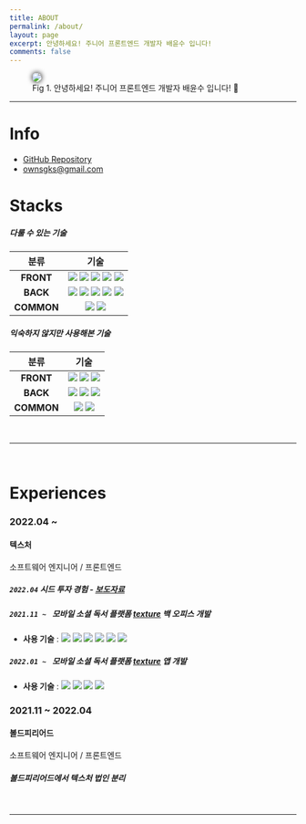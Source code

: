 ```yaml
---
title: ABOUT
permalink: /about/
layout: page
excerpt: 안녕하세요! 주니어 프론트엔드 개발자 배윤수 입니다!
comments: false
---
```


<figure>
<img src="./avatar.jpg" alg="yunsu bae" style="border-radius: 30px ;box-shadow:0px 0px 10px #000">

<figcaption>Fig 1. 안녕하세요! 주니어 프론트엔드 개발자 배윤수 입니다! 👋</figcaption>
</figure>
<!-- 
> # 주니어 웹 개발자 배윤수
>
> 아는 것 뿐만 아니라, 적용할 줄 아는 개발자가 되고자 노력하고 있습니다. -->

---

# Info

- <i class="fab fa-github"></i> <a href="https://github.com/mniYUNSU" target="_blank" rel="noopener">GitHub Repository</a>
- <i class="fas fa-envelope" ></i> <a href="/contact" rel="noopener">ownsgks@gmail.com</a>

# Stacks

##### 다룰 수 있는 기술

|    분류    |                                                                                                                                                                                                                                                                               기술                                                                                                                                                                                                                                                                                |
| :--------: | :---------------------------------------------------------------------------------------------------------------------------------------------------------------------------------------------------------------------------------------------------------------------------------------------------------------------------------------------------------------------------------------------------------------------------------------------------------------------------------------------------------------------------------------------------------------: |
| **FRONT**  | <img src="https://img.shields.io/badge/Javascript-F36D00?style=flat-square&logo=JavaScript&logoColor=white"/> <img src="https://img.shields.io/badge/React-0088CC?style=flat-square&logo=react&logoColor=white"/> <img src="https://img.shields.io/badge/React Native-B7178C?style=flat-square&logo=react&logoColor=white"/> <img src="https://img.shields.io/badge/Redux-764ABC?style=flat-square&logo=Redux&logoColor=white"/> <img src="https://img.shields.io/badge/Styled Components-DB7093?style=flat-square&logo=styled-components&logoColor=white"/> <br> |
|  **BACK**  |  <img src="https://img.shields.io/badge/Node.js-339933?style=flat-square&logo=node.js&logoColor=white"/> <img src="https://img.shields.io/badge/Express.js-000000?style=flat-square&logo=express&logoColor=white"/> <img src="https://img.shields.io/badge/Sequelize-52B0E7?style=flat-square&logo=Sequelize&logoColor=white"/> <img src="https://img.shields.io/badge/MySQL-4479A1?style=flat-square&logo=mysql&logoColor=white"/> <img src="https://img.shields.io/badge/AWS%20(S3,%20EC2,%20RDS)-232F3E?style=flat-square&logo=Amazon AWS&logoColor=white"/>   |
| **COMMON** |                                                                                                                                                                               <img src="https://img.shields.io/badge/Git-F05032?style=flat-square&logo=Git&logoColor=white"/> <img src="https://img.shields.io/badge/GitHub-181717?style=flat-square&logo=GitHub&logoColor=white"/>                                                                                                                                                                               |

##### 익숙하지 않지만 사용해본 기술

|    분류    |                                                                                                                                                                             기술                                                                                                                                                                             |
| :--------: | :----------------------------------------------------------------------------------------------------------------------------------------------------------------------------------------------------------------------------------------------------------------------------------------------------------------------------------------------------------: |
| **FRONT**  |                      <img src="https://img.shields.io/badge/Three.js-000000?style=flat-square&logo=Three.js&logoColor=white"/> <img src="https://img.shields.io/badge/SCSS-CC6699?style=flat-square&logo=Sass&logoColor=white"/> <img src="https://img.shields.io/badge/Jekyll-CC0000?style=flat-square&logo=Jekyll&logoColor=white"/>                       |
|  **BACK**  | <img src="https://img.shields.io/badge/AWS%20(ELB),%20CloudFront,%20Route53)-232F3E?style=flat-square&logo=Amazon AWS&logoColor=white"/> <img src="https://img.shields.io/badge/JWT-000000?style=flat-square&logo=json web tokens&logoColor=white"/> <img src="https://img.shields.io/badge/MongoDB-47A248?style=flat-square&logo=MongoDB&logoColor=white"/> |
| **COMMON** |                                                                          <img src="https://img.shields.io/badge/Figma-F24E1E?style=flat-square&logo=Figma&logoColor=white"/> <img src="https://img.shields.io/badge/Vercel-000000?style=flat-square&logo=Vercel&logoColor=white"/>                                                                           |

<br>

---

<br>

# Experiences

### 2022.04 ~

#### 텍스처

소프트웨어 엔지니어 / 프론트엔드

##### `2022.04` 시드 투자 경험 - <a href="https://platum.kr/archives/184933" target="_blank" rel="noopener">보도자료</a>

##### `2021.11 ~ ` 모바일 소셜 독서 플랫폼 **<a href="https://www.texture.kr/" target="_blank" rel="noopener">texture</a>** 백 오피스 개발

- **사용 기술** : <img src="https://img.shields.io/badge/Javascript-F36D00?style=flat-square&logo=JavaScript&logoColor=white"/> <img src="https://img.shields.io/badge/React-0088CC?style=flat-square&logo=react&logoColor=white"/> <img src="https://img.shields.io/badge/Styled Components-DB7093?style=flat-square&logo=styled-components&logoColor=white"/> <img src="https://img.shields.io/badge/Figma-F24E1E?style=flat-square&logo=Figma&logoColor=white"/> <img src="https://img.shields.io/badge/Jira-0052CC?style=flat-square&logo=Jira&logoColor=white"/> <img src="https://img.shields.io/badge/Git-F05032?style=flat-square&logo=Git&logoColor=white"/>

##### `2022.01 ~ ` 모바일 소셜 독서 플랫폼 **<a href="https://www.texture.kr/" target="_blank" rel="noopener">texture</a>** 앱 개발

- **사용 기술** : <img src="https://img.shields.io/badge/React Native-B7178C?style=flat-square&logo=react&logoColor=white"/> <img src="https://img.shields.io/badge/Figma-F24E1E?style=flat-square&logo=Figma&logoColor=white"/> <img src="https://img.shields.io/badge/Jira-0052CC?style=flat-square&logo=Jira&logoColor=white"/> <img src="https://img.shields.io/badge/Git-F05032?style=flat-square&logo=Git&logoColor=white"/>

### 2021.11 ~ 2022.04

#### 볼드피리어드

소프트웨어 엔지니어 / 프론트엔드

##### 볼드피리어드에서 텍스처 법인 분리

<br>

<!--

### 2019.07 - 2019.12

#### 다쏘시스템코리아

솔루션 컨설턴트 / 인턴

- 서비스 (아동용 3D CAD) 홍보 기획
- 3D CAD, CAE, PLM 솔루션 사용
  - `CATIA` , `SOLIDWORKS` , `3DEXPERIENCE 플랫폼` -->

---

<!--
<br>

# Educations

### 2021.05 - 2021.10

#### 코드스테이츠 (Code States)

소프트웨어 엔지니어링 부트캠프 30기

- `Javascript` 기반 웹 개발 풀스택 과정 학습 (`React`, `Node.js`, `AWS` 등)
- 알고리즘, 자료구조, CS, 인증 및 배포
- 24회의 페어 프로그래밍
- 2회 협업 프로젝트 (2주, 4주) 진행
- 꾸준한 알고리즘 풀이
- 협업을 위한 `Git Workflow` 경험

### 2012.03 - 2020.02

#### 세종대학교

항공우주공학 전공

- 기계 및 항공우주공학 (열역학, 고체역학, 유체역학 등 4대 역학) 수강
- `Arduino`와 `Matlab`을 활용한 드론 조종 입출력 알고리즘 구현
- 기초 C 프로그래밍
- 선형대수학, 공업수학 및 미적분학

--- -->

<!--
<br>

# Studies

### 2020.05

#### Nomad Coders

바닐라 JS로 크롬 앱 만들기

- `Javascript` `ES6 Class`, `Array`, `Object` 기본 개념 및 활용법
- `Open API`를 활용한 `fetch` 활용법

--- -->
<!--
<br>

# Languages

### 영어

#### TOEIC SPEAKING

- Level 6 (2020.09.08 취득)

--- -->

<br>
